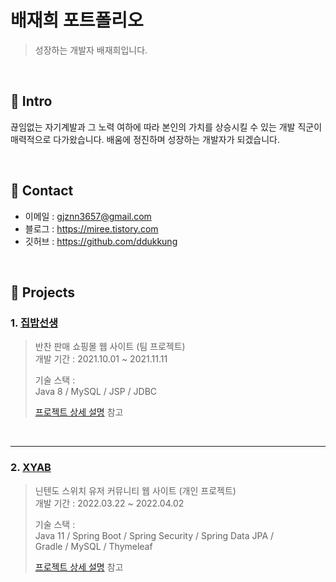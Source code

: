 # 배재희 포트폴리오
> 성장하는 개발자 배재희입니다.

<br>
  
## 📌 Intro
끊임없는 자기계발과 그 노력 여하에 따라 본인의 가치를 상승시킬 수 있는 개발 직군이 매력적으로 다가왔습니다. 배움에 정진하며 성장하는 개발자가 되겠습니다.  

<br>

## 📌 Contact
* 이메일 : gjznn3657@gmail.com
* 블로그 : https://miree.tistory.com
* 깃허브 : https://github.com/ddukkung

<br>
  
## 📌 Projects
### 1. [집밥선생](https://github.com/ddukkung/BC)
> 반찬 판매 쇼핑몰 웹 사이트 (팀 프로젝트)  
> 개발 기간 : 2021.10.01 ~ 2021.11.11  
>   
> 기술 스택 :  
> Java 8 / MySQL / JSP / JDBC
>  
> [프로젝트 상세 설명](https://github.com/ddukkung/BC) 참고

<br>

***

### 2. [XYAB](https://github.com/ddukkung/xyab)
> 닌텐도 스위치 유저 커뮤니티 웹 사이트 (개인 프로젝트)  
> 개발 기간 : 2022.03.22 ~ 2022.04.02  
>   
> 기술 스택 :  
> Java 11 / Spring Boot / Spring Security / Spring Data JPA /  
> Gradle / MySQL / Thymeleaf
>  
> [프로젝트 상세 설명](https://github.com/ddukkung/xyab) 참고



